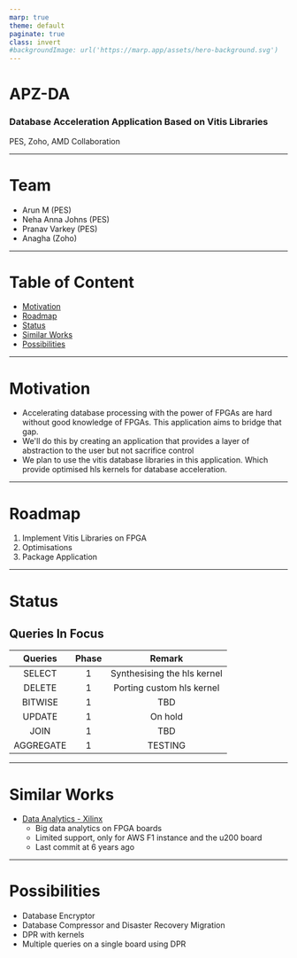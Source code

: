 ```yaml
---
marp: true
theme: default
paginate: true
class: invert
#backgroundImage: url('https://marp.app/assets/hero-background.svg')
---
```


# **APZ-DA**

### Database Acceleration Application Based on Vitis Libraries

PES, Zoho, AMD Collaboration

---

# Team

- Arun M (PES)
- Neha Anna Johns (PES)
- Pranav Varkey (PES)
- Anagha (Zoho)

---

# Table of Content

- [Motivation](#motivation)
- [Roadmap](#roadmap)
- [Status](#status)
- [Similar Works](#similar-works)
- [Possibilities](#possibilities)

---

# Motivation

- Accelerating database processing with the power of FPGAs are hard without good knowledge of FPGAs. This application aims to bridge that gap.
- We'll do this by creating an application that provides a layer of abstraction to the user but not sacrifice control
- We plan to use the vitis database libraries in this application. Which provide optimised hls kernels for database acceleration.

---

# Roadmap

1. Implement Vitis Libraries on FPGA
2. Optimisations
3. Package Application

---

# Status

## Queries In Focus

| Queries | Phase |           Remark            |
| :-----: | :---: | :-------------------------: |
| SELECT  |   1   | Synthesising the hls kernel |
| DELETE  |   1   |  Porting custom hls kernel  |
| BITWISE |   1   |             TBD             |
| UPDATE  |   1   |           On hold           |
|  JOIN   |   1   |             TBD             |
| AGGREGATE | 1   |         TESTING             |

---

# Similar Works

- [Data Analytics - Xilinx](https://github.com/Xilinx/data-analytics)
  - Big data analytics on FPGA boards
  - Limited support, only for AWS F1 instance and the u200 board
  - Last commit at 6 years ago

---

# Possibilities

- Database Encryptor
- Database Compressor and Disaster Recovery Migration
- DPR with kernels
- Multiple queries on a single board using DPR

